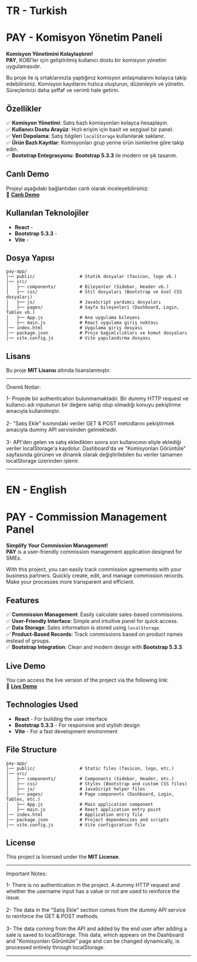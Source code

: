 # TR - Turkish

# PAY - Komisyon Yönetim Paneli

**Komisyon Yönetimini Kolaylaştırın!**  
**PAY**, KOBİ’ler için geliştirilmiş kullanıcı dostu bir komisyon yönetim uygulamasıdır.

Bu proje ile iş ortaklarınızla yaptığınız komisyon anlaşmalarını kolayca takip edebilirsiniz. Komisyon kayıtlarını hızlıca oluşturun, düzenleyin ve yönetin. Süreçlerinizi daha şeffaf ve verimli hale getirin.

## Özellikler
✅ **Komisyon Yönetimi**: Satış bazlı komisyonları kolayca hesaplayın.  
✅ **Kullanıcı Dostu Arayüz**: Hızlı erişim için basit ve sezgisel bir panel.  
✅ **Veri Depolama**: Satış bilgileri `localStorage` kullanılarak saklanır.  
✅ **Ürün Bazlı Kayıtlar**: Komisyonları grup yerine ürün isimlerine göre takip edin.  
✅ **Bootstrap Entegrasyonu**: **Bootstrap 5.3.3** ile modern ve şık tasarım.

## Canlı Demo
Projeyi aşağıdaki bağlantıdan canlı olarak inceleyebilirsiniz:  
🔗 **[Canlı Demo](https://velitahaboyar.github.io/pay-app/)**

## Kullanılan Teknolojiler
- **React** - 
- **Bootstrap 5.3.3** - 
- **Vite** - 

## Dosya Yapısı
```
pay-app/
│── public/                 # Statik dosyalar (favicon, logo vb.)
│── src/
│   ├── components/         # Bileşenler (Sidebar, Header vb.)
│   ├── css/                # Stil dosyaları (Bootstrap ve özel CSS dosyaları)
│   ├── js/                 # JavaScript yardımcı dosyaları
│   ├── pages/              # Sayfa bileşenleri (Dashboard, Login, Tables vb.)
│   ├── App.js              # Ana uygulama bileşeni
│   ├── main.js             # React uygulama giriş noktası
│── index.html              # Uygulama giriş dosyası
│── package.json            # Proje bağımlılıkları ve komut dosyaları
│── vite.config.js          # Vite yapılandırma dosyası
```

## Lisans
Bu proje **MIT Lisansı** altında lisanslanmıştır.

---

Önemli Notlar: 

1- Projede bir authentication bulunmamaktadır. Bir dummy HTTP request ve kullanıcı adı inputunun bir değere sahip olup olmadığı konuyu pekiştirme amacıyla kullanılmıştır. <br /> <br />
2- "Satış Ekle" kısmındaki veriler GET & POST metodlarını pekiştirmek amacıyla dummy API servisinden gelmektedir. <br /> <br />
3- API'den gelen ve satış ekledikten sonra son kullanıcının eliyle eklediği veriler localStorage'a kaydolur. Dashboard'da ve "Komisyonları Görüntüle" sayfasında görünen ve dinamik olarak değiştirilebilen bu veriler tamamen localStorage üzerinden işlenir. <br />

---

# EN - English

# PAY - Commission Management Panel

**Simplify Your Commission Management!**  
**PAY** is a user-friendly commission management application designed for SMEs.

With this project, you can easily track commission agreements with your business partners. Quickly create, edit, and manage commission records. Make your processes more transparent and efficient.

## Features
✅ **Commission Management**: Easily calculate sales-based commissions.  
✅ **User-Friendly Interface**: Simple and intuitive panel for quick access.  
✅ **Data Storage**: Sales information is stored using `localStorage`.  
✅ **Product-Based Records**: Track commissions based on product names instead of groups.  
✅ **Bootstrap Integration**: Clean and modern design with **Bootstrap 5.3.3**.

## Live Demo
You can access the live version of the project via the following link:  
🔗 **[Live Demo](https://velitahaboyar.github.io/pay-app/)**

## Technologies Used
- **React** - For building the user interface
- **Bootstrap 5.3.3** - For responsive and stylish design
- **Vite** - For a fast development environment

## File Structure
```
pay-app/
│── public/                 # Static files (favicon, logo, etc.)
│── src/
│   ├── components/         # Components (Sidebar, Header, etc.)
│   ├── css/                # Styles (Bootstrap and custom CSS files)
│   ├── js/                 # JavaScript helper files
│   ├── pages/              # Page components (Dashboard, Login, Tables, etc.)
│   ├── App.js              # Main application component
│   ├── main.js             # React application entry point
│── index.html              # Application entry file
│── package.json            # Project dependencies and scripts
│── vite.config.js          # Vite configuration file
```

## License
This project is licensed under the **MIT License**.


---

Important Notes:

1- There is no authentication in the project. A dummy HTTP request and whether the username input has a value or not are used to reinforce the issue. <br /> <br />
2- The data in the "Satış Ekle" section comes from the dummy API service to reinforce the GET & POST methods. <br /> <br />
3- The data coming from the API and added by the end user after adding a sale is saved to localStorage. This data, which appears on the Dashboard and "Komisyonları Görüntüle" page and can be changed dynamically, is processed entirely through localStorage. <br />

---

